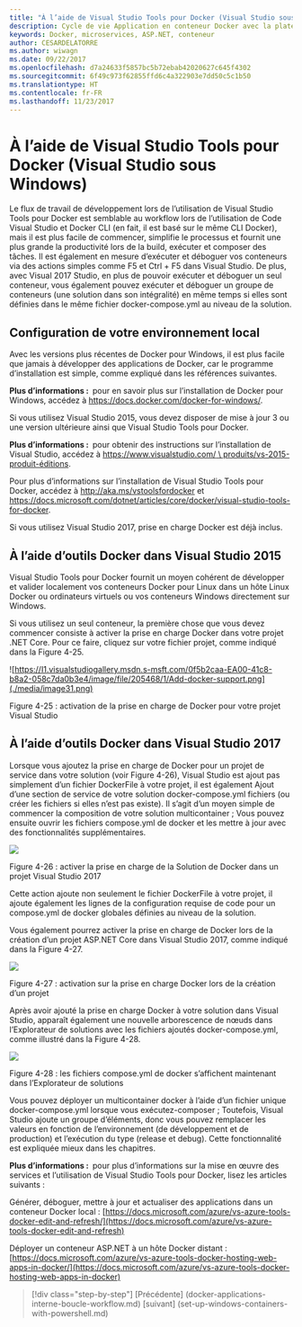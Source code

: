 ```yaml
---
title: "À l’aide de Visual Studio Tools pour Docker (Visual Studio sous Windows)"
description: Cycle de vie Application en conteneur Docker avec la plate-forme Microsoft et les outils
keywords: Docker, microservices, ASP.NET, conteneur
author: CESARDELATORRE
ms.author: wiwagn
ms.date: 09/22/2017
ms.openlocfilehash: d7a24633f5857bc5b72ebab42020627c645f4302
ms.sourcegitcommit: 6f49c973f62855ffd6c4a322903e7dd50c5c1b50
ms.translationtype: HT
ms.contentlocale: fr-FR
ms.lasthandoff: 11/23/2017
---
```

# <a name="using-visual-studio-tools-for-docker-visual-studio-on-windows"></a>À l’aide de Visual Studio Tools pour Docker (Visual Studio sous Windows)

Le flux de travail de développement lors de l’utilisation de Visual Studio Tools pour Docker est semblable au workflow lors de l’utilisation de Code Visual Studio et Docker CLI (en fait, il est basé sur le même CLI Docker), mais il est plus facile de commencer, simplifie le processus et fournit une plus grande la productivité lors de la build, exécuter et composer des tâches. Il est également en mesure d’exécuter et déboguer vos conteneurs via des actions simples comme F5 et Ctrl + F5 dans Visual Studio. De plus, avec Visual 2017 Studio, en plus de pouvoir exécuter et déboguer un seul conteneur, vous également pouvez exécuter et déboguer un groupe de conteneurs (une solution dans son intégralité) en même temps si elles sont définies dans le même fichier docker-compose.yml au niveau de la solution.

## <a name="configuring-your-local-environment"></a>Configuration de votre environnement local

Avec les versions plus récentes de Docker pour Windows, il est plus facile que jamais à développer des applications de Docker, car le programme d’installation est simple, comme expliqué dans les références suivantes.

**Plus d’informations :** pour en savoir plus sur l’installation de Docker pour Windows, accédez à <https://docs.docker.com/docker-for-windows/>.

Si vous utilisez Visual Studio 2015, vous devez disposer de mise à jour 3 ou une version ultérieure ainsi que Visual Studio Tools pour Docker.

**Plus d’informations :** pour obtenir des instructions sur l’installation de Visual Studio, accédez à [https://www.visualstudio.com/ \ produits/vs-2015-produit-éditions](https://www.visualstudio.com/products/vs-2015-product-editions).

Pour plus d’informations sur l’installation de Visual Studio Tools pour Docker, accédez à <http://aka.ms/vstoolsfordocker> et <https://docs.microsoft.com/dotnet/articles/core/docker/visual-studio-tools-for-docker>.

Si vous utilisez Visual Studio 2017, prise en charge Docker est déjà inclus.

## <a name="using-docker-tools-in-visual-studio-2015"></a>À l’aide d’outils Docker dans Visual Studio 2015

Visual Studio Tools pour Docker fournit un moyen cohérent de développer et valider localement vos conteneurs Docker pour Linux dans un hôte Linux Docker ou ordinateurs virtuels ou vos conteneurs Windows directement sur Windows.

Si vous utilisez un seul conteneur, la première chose que vous devez commencer consiste à activer la prise en charge Docker dans votre projet .NET Core. Pour ce faire, cliquez sur votre fichier projet, comme indiqué dans la Figure 4-25.

![https://I1.visualstudiogallery.msdn.s-msft.com/0f5b2caa-EA00-41c8-b8a2-058c7da0b3e4/image/file/205468/1/Add-docker-support.png](./media/image31.png)

Figure 4-25 : activation de la prise en charge de Docker pour votre projet Visual Studio

## <a name="using-docker-tools-in-visual-studio-2017"></a>À l’aide d’outils Docker dans Visual Studio 2017

Lorsque vous ajoutez la prise en charge de Docker pour un projet de service dans votre solution (voir Figure 4-26), Visual Studio est ajout pas simplement d’un fichier DockerFile à votre projet, il est également Ajout d’une section de service de votre solution docker-compose.yml fichiers (ou créer les fichiers si elles n’est pas existe). Il s’agit d’un moyen simple de commencer la composition de votre solution multicontainer ; Vous pouvez ensuite ouvrir les fichiers compose.yml de docker et les mettre à jour avec des fonctionnalités supplémentaires.

![](./media/image32.png)

Figure 4-26 : activer la prise en charge de la Solution de Docker dans un projet Visual Studio 2017

Cette action ajoute non seulement le fichier DockerFile à votre projet, il ajoute également les lignes de la configuration requise de code pour un compose.yml de docker globales définies au niveau de la solution.

Vous également pourrez activer la prise en charge de Docker lors de la création d’un projet ASP.NET Core dans Visual Studio 2017, comme indiqué dans la Figure 4-27.

![](./media/image33.png)

Figure 4-27 : activation sur la prise en charge Docker lors de la création d’un projet

Après avoir ajouté la prise en charge Docker à votre solution dans Visual Studio, apparaît également une nouvelle arborescence de nœuds dans l’Explorateur de solutions avec les fichiers ajoutés docker-compose.yml, comme illustré dans la Figure 4-28.

![](./media/image34.PNG)

Figure 4-28 : les fichiers compose.yml de docker s’affichent maintenant dans l’Explorateur de solutions

Vous pouvez déployer un multicontainer docker à l’aide d’un fichier unique docker-compose.yml lorsque vous exécutez-composer ; Toutefois, Visual Studio ajoute un groupe d’éléments, donc vous pouvez remplacer les valeurs en fonction de l’environnement (de développement et de production) et l’exécution du type (release et debug). Cette fonctionnalité est expliquée mieux dans les chapitres.

**Plus d’informations :** pour plus d’informations sur la mise en œuvre des services et l’utilisation de Visual Studio Tools pour Docker, lisez les articles suivants :

Générer, déboguer, mettre à jour et actualiser des applications dans un conteneur Docker local : [https://docs.microsoft.com/azure/vs-azure-tools-docker-edit-and-refresh/](https://docs.microsoft.com/azure/vs-azure-tools-docker-edit-and-refresh)

Déployer un conteneur ASP.NET à un hôte Docker distant : [https://docs.microsoft.com/azure/vs-azure-tools-docker-hosting-web-apps-in-docker/](https://docs.microsoft.com/azure/vs-azure-tools-docker-hosting-web-apps-in-docker)


>[!div class="step-by-step"]
[Précédente] (docker-applications-interne-boucle-workflow.md) [suivant] (set-up-windows-containers-with-powershell.md)
